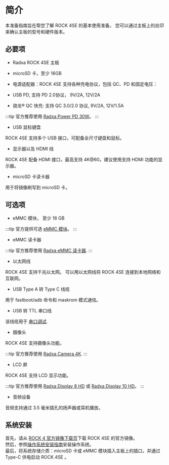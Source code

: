﻿---
sidebar_label: '开始前准备'
sidebar_position: 20
---

# 简介

本准备指南旨在帮您了解 ROCK 4SE 的基本使用准备。
您可以通过主板上的丝印来确认主板的型号和硬件版本。

## 必要项

- Radxa ROCK 4SE 主板

- microSD 卡，至少 16GB

- 电源适配器：ROCK 4SE 支持各种充电协议，包括 QC、PD 和固定电压：

- USB PD, 支持 PD 2.0协议， 9V/2A, 12V/2A  
- 骁龙® QC 快充: 支持 QC 3.0/2.0 协议, 9V/2A, 12V/1.5A

:::tip
官方推荐使用 [Radxa Power PD 30W](/accessories/pd_30w)。
:::

- USB 鼠标键盘

ROCK 4SE 支持多个 USB 接口，可配备全尺寸键盘和鼠标。

- 显示器以及 HDMI 线

ROCK 4SE 配备 HDMI 接口，最高支持 4K@60。建议使用支持 HDMI 功能的显示器。 

- microSD 卡读卡器 

用于将镜像刷写到 microSD 卡。

## 可选项

- eMMC 模块， 至少 16 GB

:::tip
官方提供可选 [eMMC 模块](/accessories/emmc_module)。
:::

- eMMC 读卡器

:::tip
官方推荐使用 [Radxa eMMC 读卡器](/accessories/emmc_reader).
:::

- 以太网线

ROCK 4SE 支持千兆以太网。 
可以用以太网线将 ROCK 4SE 连接到本地网络和互联网。 

- USB Type A 转 Type C 线缆

用于 fastboot/adb 命令和 maskrom 模式通信。

- USB 转 TTL 串口线

该线缆用于 [串口调试](/general-tutorial/serial).

- 摄像头
    
ROCK 4SE 支持摄像头功能。  

:::tip
官方推荐使用 [Radxa Camera 4K](/accessories/camera_4k).
:::

- LCD 屏

ROCK 4SE 支持 LCD 显示功能。

:::tip
官方推荐使用 [Radxa Display 8 HD](/accessories/lcd-8-hd) 或 [Radxa Display 10 HD](/accessories/lcd-10-hd)。
:::

- 音频设备

音频支持通过 3.5 毫米插孔的扬声器或耳机播放。

## 系统安装

首先，请从 [ROCK 4 官方镜像下载页](/rock4/official-images)下载 ROCK 4SE 的官方镜像。  
然后，参照[操作系统安装指南](/general-tutorial/os-installtion)安装操作系统。  
最后，将系统存储介质：microSD 卡或 eMMC 模块插入主板上的插口，并通过 Type-C 供电启动 ROCK 4SE 。
